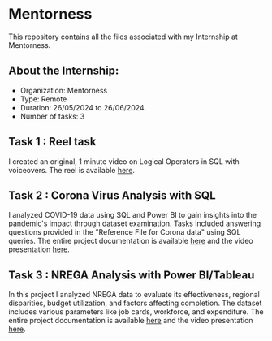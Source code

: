 # Mentorness
This repository contains all the files associated with my Internship at Mentorness.


## About the Internship:
* Organization: Mentorness
* Type: Remote
* Duration: 26/05/2024 to 26/06/2024
* Number of tasks: 3

## Task 1 : Reel task

I created an original, 1 minute video on Logical Operators in SQL with voiceovers. The reel is available [here](https://drive.google.com/file/d/1SFRq9jsAyqGTZSzaF092HY9rsF6NAFQN/view?usp=drive_link).


## Task 2 : Corona Virus Analysis with SQL
I analyzed COVID-19 data using SQL and Power BI to gain insights into the pandemic's impact through dataset examination. Tasks included answering questions provided in the "Reference File for Corona data" using SQL queries. The entire project documentation is available [here](https://github.com/Arpita-deb/Corona-Virus-Analysis.git) and the video presentation [here](https://drive.google.com/file/d/168YmV5N0FQdJ4fFSavlFkxsYX7K1ynMo/view?usp=sharing).

## Task 3 : NREGA Analysis with Power BI/Tableau
In this project I analyzed NREGA data to evaluate its effectiveness, regional disparities, budget utilization, and factors affecting completion. The dataset includes various parameters like job cards, workforce, and expenditure. The entire project documentation is available [here](https://github.com/Arpita-deb/NREGA-Data-Analysis.git) and the video presentation [here](https://drive.google.com/file/d/1MZDiKtzJAkcqnJSkd79_cPWOqGrfUL0T/view?usp=sharing).

